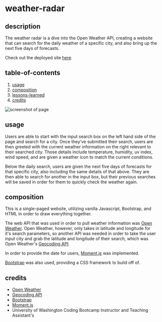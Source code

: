 # weather-radar

## description

The weather radar is a dive into the Open Weather API, creating a website that can search for the daily weather of a specific city, and also bring up the next five days of forecasts. 

Check out the deployed site [here](https://lindslewis.github.io/weather-radar/).

## table-of-contents

1. [usage](#usage)
2. [composition](#composition)
3. [lessons-learned](#lessons-learned)
4. [credits](#credits)

![screenshot of page](challenges\weather-radar\assets\images\readme-img.jpg)

## usage

Users are able to start with the input search box on the left hand side of the page and search for a city. Once they've submitted their search, users are then greeted with the current weather information on the right relevant to their searched city. Those details include temperature, humidity, uv index, wind speed, and are given a weather icon to match the current conditions.

Below the daily search, users are given the next five days of forecasts for that specific city, also including the same details of that above. They are then able to search for another in the input box, but their previous searches will be saved in order for them to quickly check the weather again.

## composition

This is a single-paged website, utilizing vanilla Javascript, Bootstrap, and HTML in order to draw everything together. 

The web API that was used in order to pull weather information was [Open Weather](https://openweathermap.org/api/one-call-3). Open Weather, however, only takes in latitude and longitude for it's search parameters, so another API was needed in order to take the user input city and grab the latitude and longitude of their search, which was Open Weather's [Geocoding API](https://openweathermap.org/api/geocoding-api).

In order to provide the date for users, [Moment.js](https://momentjs.com/) was implemented.

[Bootstrap](https://getbootstrap.com/) was also used, providing a CSS framework to build off of.

## credits

- [Open Weather](https://openweathermap.org/api/one-call-3)
- [Geocoding API](https://openweathermap.org/api/geocoding-api)
- [Bootstrap](https://getbootstrap.com/)
- [Moment.js](https://momentjs.com/)
- University of Washington Coding Bootcamp Instructor and Teaching Assistant's